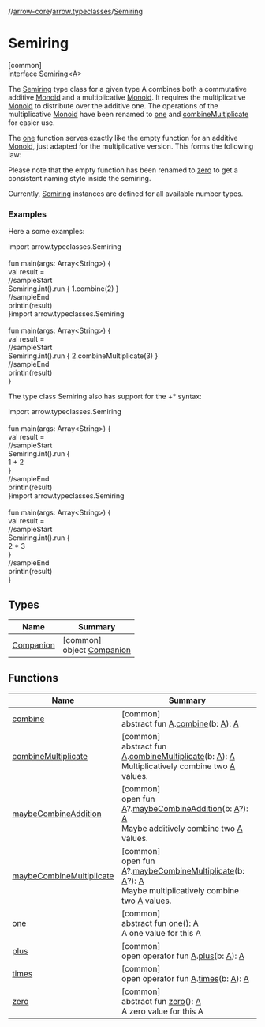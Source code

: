 //[arrow-core](../../../index.md)/[arrow.typeclasses](../index.md)/[Semiring](index.md)

# Semiring

[common]\
interface [Semiring](index.md)&lt;[A](index.md)&gt;

The [Semiring](index.md) type class for a given type A combines both a commutative additive [Monoid](../-monoid/index.md) and a multiplicative [Monoid](../-monoid/index.md). It requires the multiplicative [Monoid](../-monoid/index.md) to distribute over the additive one. The operations of the multiplicative [Monoid](../-monoid/index.md) have been renamed to [one](one.md) and [combineMultiplicate](combine-multiplicate.md) for easier use.

The [one](one.md) function serves exactly like the empty function for an additive [Monoid](../-monoid/index.md), just adapted for the multiplicative version. This forms the following law:

Please note that the empty function has been renamed to [zero](zero.md) to get a consistent naming style inside the semiring.

Currently, [Semiring](index.md) instances are defined for all available number types.

###  Examples

Here a some examples:

import arrow.typeclasses.Semiring\
\
fun main(args: Array&lt;String&gt;) {\
  val result =\
  //sampleStart\
  Semiring.int().run { 1.combine(2) }\
  //sampleEnd\
  println(result)\
}<!--- KNIT example-semiring-01.kt -->import arrow.typeclasses.Semiring\
\
fun main(args: Array&lt;String&gt;) {\
  val result =\
  //sampleStart\
  Semiring.int().run { 2.combineMultiplicate(3) }\
  //sampleEnd\
  println(result)\
}<!--- KNIT example-semiring-02.kt -->

The type class Semiring also has support for the +* syntax:

import arrow.typeclasses.Semiring\
\
fun main(args: Array&lt;String&gt;) {\
  val result =\
  //sampleStart\
  Semiring.int().run {\
     1 + 2\
  }\
  //sampleEnd\
  println(result)\
}<!--- KNIT example-semiring-03.kt -->import arrow.typeclasses.Semiring\
\
fun main(args: Array&lt;String&gt;) {\
  val result =\
  //sampleStart\
  Semiring.int().run {\
     2 * 3\
  }\
  //sampleEnd\
  println(result)\
}<!--- KNIT example-semiring-04.kt -->

## Types

| Name | Summary |
|---|---|
| [Companion](-companion/index.md) | [common]<br>object [Companion](-companion/index.md) |

## Functions

| Name | Summary |
|---|---|
| [combine](combine.md) | [common]<br>abstract fun [A](index.md).[combine](combine.md)(b: [A](index.md)): [A](index.md) |
| [combineMultiplicate](combine-multiplicate.md) | [common]<br>abstract fun [A](index.md).[combineMultiplicate](combine-multiplicate.md)(b: [A](index.md)): [A](index.md)<br>Multiplicatively combine two [A](index.md) values. |
| [maybeCombineAddition](maybe-combine-addition.md) | [common]<br>open fun [A](index.md)?.[maybeCombineAddition](maybe-combine-addition.md)(b: [A](index.md)?): [A](index.md)<br>Maybe additively combine two [A](index.md) values. |
| [maybeCombineMultiplicate](maybe-combine-multiplicate.md) | [common]<br>open fun [A](index.md)?.[maybeCombineMultiplicate](maybe-combine-multiplicate.md)(b: [A](index.md)?): [A](index.md)<br>Maybe multiplicatively combine two [A](index.md) values. |
| [one](one.md) | [common]<br>abstract fun [one](one.md)(): [A](index.md)<br>A one value for this A |
| [plus](plus.md) | [common]<br>open operator fun [A](index.md).[plus](plus.md)(b: [A](index.md)): [A](index.md) |
| [times](times.md) | [common]<br>open operator fun [A](index.md).[times](times.md)(b: [A](index.md)): [A](index.md) |
| [zero](zero.md) | [common]<br>abstract fun [zero](zero.md)(): [A](index.md)<br>A zero value for this A |
